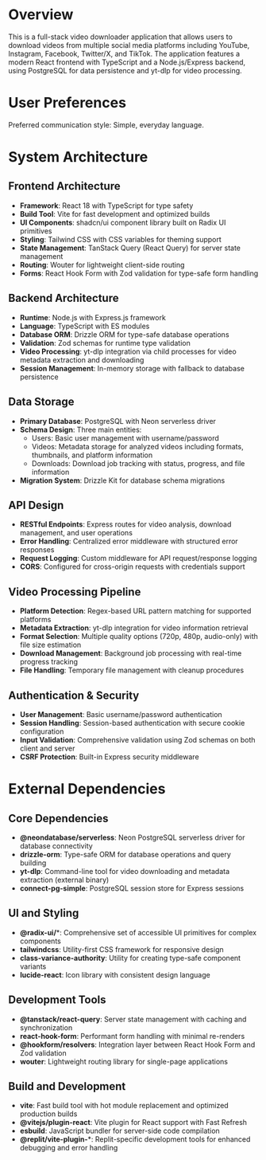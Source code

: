 # Overview

This is a full-stack video downloader application that allows users to download videos from multiple social media platforms including YouTube, Instagram, Facebook, Twitter/X, and TikTok. The application features a modern React frontend with TypeScript and a Node.js/Express backend, using PostgreSQL for data persistence and yt-dlp for video processing.

# User Preferences

Preferred communication style: Simple, everyday language.

# System Architecture

## Frontend Architecture
- **Framework**: React 18 with TypeScript for type safety
- **Build Tool**: Vite for fast development and optimized builds
- **UI Components**: shadcn/ui component library built on Radix UI primitives
- **Styling**: Tailwind CSS with CSS variables for theming support
- **State Management**: TanStack Query (React Query) for server state management
- **Routing**: Wouter for lightweight client-side routing
- **Forms**: React Hook Form with Zod validation for type-safe form handling

## Backend Architecture
- **Runtime**: Node.js with Express.js framework
- **Language**: TypeScript with ES modules
- **Database ORM**: Drizzle ORM for type-safe database operations
- **Validation**: Zod schemas for runtime type validation
- **Video Processing**: yt-dlp integration via child processes for video metadata extraction and downloading
- **Session Management**: In-memory storage with fallback to database persistence

## Data Storage
- **Primary Database**: PostgreSQL with Neon serverless driver
- **Schema Design**: Three main entities:
  - Users: Basic user management with username/password
  - Videos: Metadata storage for analyzed videos including formats, thumbnails, and platform information
  - Downloads: Download job tracking with status, progress, and file information
- **Migration System**: Drizzle Kit for database schema migrations

## API Design
- **RESTful Endpoints**: Express routes for video analysis, download management, and user operations
- **Error Handling**: Centralized error middleware with structured error responses
- **Request Logging**: Custom middleware for API request/response logging
- **CORS**: Configured for cross-origin requests with credentials support

## Video Processing Pipeline
- **Platform Detection**: Regex-based URL pattern matching for supported platforms
- **Metadata Extraction**: yt-dlp integration for video information retrieval
- **Format Selection**: Multiple quality options (720p, 480p, audio-only) with file size estimation
- **Download Management**: Background job processing with real-time progress tracking
- **File Handling**: Temporary file management with cleanup procedures

## Authentication & Security
- **User Management**: Basic username/password authentication
- **Session Handling**: Session-based authentication with secure cookie configuration
- **Input Validation**: Comprehensive validation using Zod schemas on both client and server
- **CSRF Protection**: Built-in Express security middleware

# External Dependencies

## Core Dependencies
- **@neondatabase/serverless**: Neon PostgreSQL serverless driver for database connectivity
- **drizzle-orm**: Type-safe ORM for database operations and query building
- **yt-dlp**: Command-line tool for video downloading and metadata extraction (external binary)
- **connect-pg-simple**: PostgreSQL session store for Express sessions

## UI and Styling
- **@radix-ui/***: Comprehensive set of accessible UI primitives for complex components
- **tailwindcss**: Utility-first CSS framework for responsive design
- **class-variance-authority**: Utility for creating type-safe component variants
- **lucide-react**: Icon library with consistent design language

## Development Tools
- **@tanstack/react-query**: Server state management with caching and synchronization
- **react-hook-form**: Performant form handling with minimal re-renders
- **@hookform/resolvers**: Integration layer between React Hook Form and Zod validation
- **wouter**: Lightweight routing library for single-page applications

## Build and Development
- **vite**: Fast build tool with hot module replacement and optimized production builds
- **@vitejs/plugin-react**: Vite plugin for React support with Fast Refresh
- **esbuild**: JavaScript bundler for server-side code compilation
- **@replit/vite-plugin-***: Replit-specific development tools for enhanced debugging and error handling